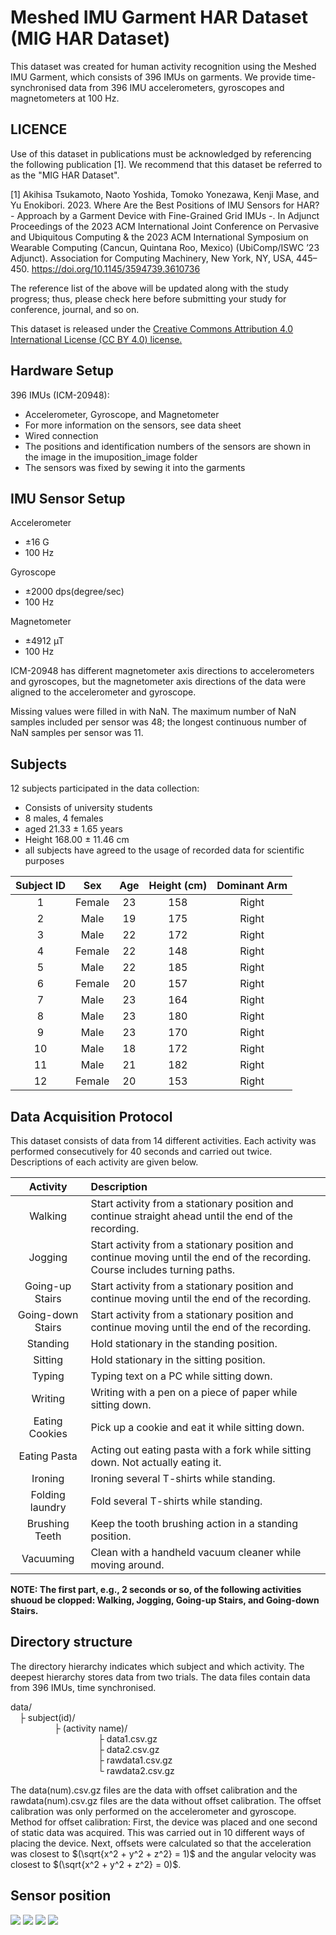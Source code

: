 # Meshed IMU Garment HAR Dataset (MIG HAR Dataset)
This dataset was created for human activity recognition using the Meshed IMU Garment, which consists of 396 IMUs on garments. We provide time-synchronised data from 396 IMU accelerometers, gyroscopes and magnetometers at 100 Hz.

## LICENCE

Use of this dataset in publications must be acknowledged by referencing the following publication [1]. We recommend that this dataset be referred to as the "MIG HAR Dataset". 

[1] Akihisa Tsukamoto, Naoto Yoshida, Tomoko Yonezawa, Kenji Mase, and Yu Enokibori. 2023. Where Are the Best Positions of IMU Sensors for HAR? - Approach by a Garment Device with Fine-Grained Grid IMUs -. In Adjunct Proceedings of the 2023 ACM International Joint Conference on Pervasive and Ubiquitous Computing & the 2023 ACM International Symposium on Wearable Computing (Cancun, Quintana Roo, Mexico) (UbiComp/ISWC ’23 Adjunct). Association for Computing Machinery, New York, NY, USA, 445–450. https://doi.org/10.1145/3594739.3610736

The reference list of the above will be updated along with the study progress; thus, please check here before submitting your study for conference, journal, and so on. 

This dataset is released under the [Creative Commons Attribution 4.0 International License (CC BY 4.0) license.](https://creativecommons.org/licenses/by/4.0/)


## Hardware Setup
396 IMUs (ICM-20948):
- Accelerometer, Gyroscope, and Magnetometer
- For more information on the sensors, see data sheet
- Wired connection
- The positions and identification numbers of the sensors are shown in the image in the imuposition_image folder
- The sensors was fixed by sewing it into the garments

## IMU Sensor Setup
Accelerometer
-   ±16 G
-   100 Hz


Gyroscope
-   ±2000 dps(degree/sec)
-   100 Hz


Magnetometer
-   ±4912 µT
-   100 Hz

ICM-20948 has different magnetometer axis directions to accelerometers and gyroscopes, but the magnetometer axis directions of the data were aligned to the accelerometer and gyroscope. 


Missing values were filled in with NaN. The maximum number of NaN samples included per sensor was 48; the longest continuous number of NaN samples per sensor was 11.

## Subjects
12 subjects participated in the data collection:
-   Consists of university students
-   8 males, 4 females
-   aged 21.33 ± 1.65 years
-   Height 168.00 ±  11.46 cm
-   all subjects have agreed to the usage of recorded data for scientific purposes

|Subject ID|Sex   |Age   |Height (cm)|Dominant Arm|
|:---:     |:---: |:---: |:---:      |:---:       |
|1         |Female|23    |158        |Right       |
|2         |Male  |19    |175        |Right       |
|3         |Male  |22    |172        |Right       |
|4         |Female|22    |148        |Right       |
|5         |Male  |22    |185        |Right       |
|6         |Female|20    |157        |Right       |
|7         |Male  |23    |164        |Right       |
|8         |Male  |23    |180        |Right       |
|9         |Male  |23    |170        |Right       |
|10        |Male  |18    |172        |Right       |
|11        |Male  |21    |182        |Right       |
|12        |Female|20    |153        |Right       |
## Data Acquisition Protocol
This dataset consists of data from 14 different activities. Each activity was performed consecutively for 40 seconds and carried out twice. Descriptions of each activity are given below.

|Activity|Description|
|:---:   |:---|
|Walking|Start activity from a stationary position and continue straight ahead until the end of the recording.|
|Jogging|Start activity from a stationary position and continue moving until the end of the recording. Course includes turning paths.|
|Going-up Stairs|Start activity from a stationary position and continue moving until the end of the recording.|
|Going-down Stairs|Start activity from a stationary position and continue moving until the end of the recording. |
|Standing|Hold stationary in the standing position.|
|Sitting|Hold stationary in the sitting position.|
|Typing|Typing text on a PC while sitting down.|
|Writing|Writing with a pen on a piece of paper while sitting down.|
|Eating Cookies|Pick up a cookie and eat it while sitting down.|
|Eating Pasta|Acting out eating pasta with a fork while sitting down. Not actually eating it.|
|Ironing|Ironing several T-shirts while standing.|
|Folding laundry|Fold several T-shirts while standing.|
|Brushing Teeth|Keep the tooth brushing action in a standing position.|
|Vacuuming|Clean with a handheld vacuum cleaner while moving around.|

**NOTE: The first part, e.g., 2 seconds or so, of the following activities shuoud be clopped: Walking, Jogging, Going-up Stairs, and Going-down Stairs.**

## Directory structure
The directory hierarchy indicates which subject and which activity. The deepest hierarchy stores data from two trials. The data files contain data from 396 IMUs, time synchronised.

data/  
&emsp;├ subject(id)/  
&emsp;&emsp;&emsp;&emsp;&emsp;├ (activity name)/  
&emsp;&emsp;&emsp;&emsp;&emsp;&emsp;&emsp;&emsp;&emsp;&emsp;├ data1.csv.gz  
&emsp;&emsp;&emsp;&emsp;&emsp;&emsp;&emsp;&emsp;&emsp;&emsp;├ data2.csv.gz  
&emsp;&emsp;&emsp;&emsp;&emsp;&emsp;&emsp;&emsp;&emsp;&emsp;├ rawdata1.csv.gz  
&emsp;&emsp;&emsp;&emsp;&emsp;&emsp;&emsp;&emsp;&ensp;&ensp;&ensp;&ensp;└ rawdata2.csv.gz

The data(num).csv.gz files are the data with offset calibration and the rawdata(num).csv.gz files are the data without offset calibration. The offset calibration was only performed on the accelerometer and gyroscope.  
Method for offset calibration:
First, the device was placed and one second of static data was acquired. This was carried out in 10 different ways of placing the device. Next, offsets were calculated so that the acceleration was closest to $(\sqrt{x^2 + y^2 + z^2} = 1)$ and the angular velocity was closest to $(\sqrt{x^2 + y^2 + z^2} = 0)$.
## Sensor position
![](imuposition_image/FrontofUpper.png)
![](imuposition_image/BackofUpper.png)
![](imuposition_image/FrontofLower.png)
![](imuposition_image/BackofLower.png)